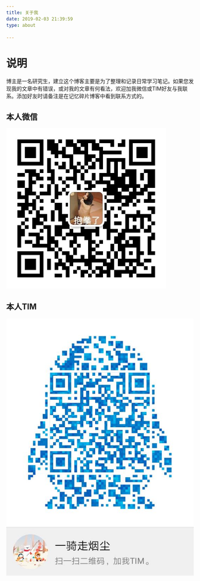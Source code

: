 ```yaml
---
title: 关于我
date: 2019-02-03 21:39:59
type: about

---
```


# 说明

博主是一名研究生，建立这个博客主要是为了整理和记录日常学习笔记。如果您发现我的文章中有错误，或对我的文章有何看法，欢迎加我微信或TIM好友与我联系。添加好友时请备注是在记忆碎片博客中看到联系方式的。

## 本人微信



![](index/weixin.png)

## 本人TIM

![](index/TIM.jpg)







